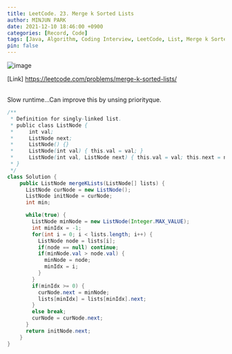 ```yaml
---
title: LeetCode. 23. Merge k Sorted Lists
author: MINJUN PARK
date: 2021-12-10 18:46:00 +0900
categories: [Record, Code]
tags: [Java, Algorithm, Coding Interview, LeetCode, List, Merge k Sorted Lists]
pin: false
---
```


![image](https://user-images.githubusercontent.com/55131164/145535985-fa06cae4-80b3-46f3-9885-972dff5e9be1.png)

[Link] <https://leetcode.com/problems/merge-k-sorted-lists/>

<br>
Slow runtime...Can improve this by unsing priorityque.
<br>

```java
/**
 * Definition for singly-linked list.
 * public class ListNode {
 *     int val;
 *     ListNode next;
 *     ListNode() {}
 *     ListNode(int val) { this.val = val; }
 *     ListNode(int val, ListNode next) { this.val = val; this.next = next; }
 * }
 */
class Solution {
    public ListNode mergeKLists(ListNode[] lists) {
      ListNode curNode = new ListNode();
      ListNode initNode = curNode;
      int min;

      while(true) {
        ListNode minNode = new ListNode(Integer.MAX_VALUE);
        int minIdx = -1;
        for(int i = 0; i < lists.length; i++) {
          ListNode node = lists[i];
          if(node == null) continue;
          if(minNode.val > node.val) {
            minNode = node;
            minIdx = i;
          }
        }
        if(minIdx >= 0) {
          curNode.next = minNode;
          lists[minIdx] = lists[minIdx].next;
        }
        else break;
        curNode = curNode.next;
      }
      return initNode.next;
    }
}
```
